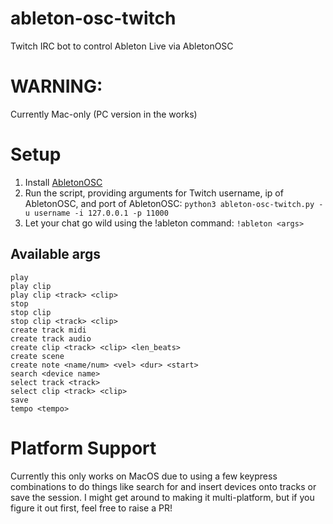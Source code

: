 # ableton-osc-twitch
Twitch IRC bot to control Ableton Live via AbletonOSC

# WARNING:
Currently Mac-only (PC version in the works)

# Setup
1. Install [AbletonOSC](https://github.com/ideoforms/AbletonOSC) 
2. Run the script, providing arguments for Twitch username, ip of AbletonOSC, and port of AbletonOSC:
```python3 ableton-osc-twitch.py -u username -i 127.0.0.1 -p 11000```
3. Let your chat go wild using the !ableton command:
```!ableton <args>```

## Available args
```
play
play clip
play clip <track> <clip>
stop
stop clip
stop clip <track> <clip>
create track midi
create track audio
create clip <track> <clip> <len_beats>
create scene
create note <name/num> <vel> <dur> <start>
search <device name>
select track <track>
select clip <track> <clip>
save
tempo <tempo>
```

# Platform Support
Currently this only works on MacOS due to using a few keypress combinations to do things like search for and insert devices onto tracks or save the session.  I might get around to making it multi-platform, but if you figure it out first, feel free to raise a PR!
